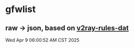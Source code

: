 # gfwlist
## raw -> json, based on [v2ray-rules-dat](https://github.com/Loyalsoldier/v2ray-rules-dat)
Wed Apr  9 06:00:52 AM CST 2025

